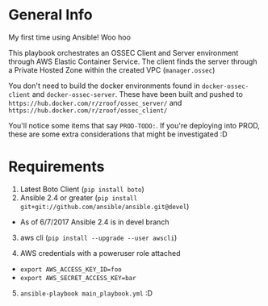 # General Info
My first time using Ansible! Woo hoo

This playbook orchestrates an OSSEC Client and Server environment through AWS Elastic Container Service.
The client finds the server through a Private Hosted Zone within the created VPC (`manager.ossec`)

You don't need to build the docker environments found in `docker-ossec-client` and `docker-ossec-server`.
These have been built and pushed to `https://hub.docker.com/r/zroof/ossec_server/` and `https://hub.docker.com/r/zroof/ossec_client/`

You'll notice some items that say `PROD-TODO:`.  If you're deploying into PROD, these are some extra considerations that might be investigated :D

# Requirements
1) Latest Boto Client (`pip install boto`)
2) Ansible 2.4 or greater (`pip install git+git://github.com/ansible/ansible.git@devel`)
  * As of 6/7/2017 Ansible 2.4 is in devel branch
3) aws cli (`pip install --upgrade --user awscli`)

4) AWS credentials with a poweruser role attached
  * `export AWS_ACCESS_KEY_ID=foo`
  * `export AWS_SECRET_ACCESS_KEY=bar`

5) `ansible-playbook main_playbook.yml` :D
